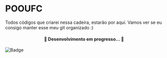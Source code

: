 # POOUFC
Todos códigos que criarei nessa cadeira, estarão por aqui. Vamos ver se eu consigo manter esse meu git organizado :)

<h4 align="center"> 
	🚧  Desenvolvimento em progresso...  🚧
</h4>

![Badge](https://img.shields.io/static/v1?label=YURILIMA&message=ESTUDANTE&color=1E90FF&style=for-the-badge&logo=ghost)
